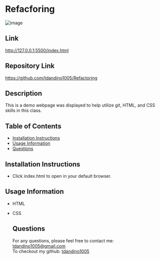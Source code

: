 # Refacforing


![image](https://user-images.githubusercontent.com/114967217/229370013-5d16d30d-4df4-40e4-ac58-fbab7eceb8cc.png)

## Link

http://127.0.0.1:5500/index.html



## Repository Link

https://github.com/tdandino1005/Refactoring


## Description

This is a demo webpage was displayed to help utilize git, HTML, and CSS skills in this class.

## Table of Contents

  * [Installation Instructions](#installation-instructions)
  * [Usage Information](#usage-information)
  * [Questions](#questions)

  ## Installation Instructions

 - Click index.html to open in your default browser.

  ## Usage Information

- HTML
- CSS
  

  ## Questions

  For any questions, please feel free to contact me: tdandino1005@gmail.com <br>
  To checkout my github: [tdandino1005](https://github.com/tdandino1005)
